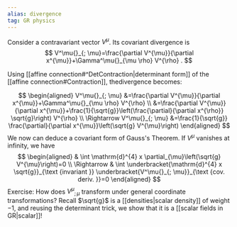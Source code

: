 ```yaml
---
alias: divergence
tag: GR physics
---
```


Consider a contravariant vector $V^{\mu}$. Its covariant divergence is
$$
V^\mu{}_{; \mu}=\frac{\partial V^{\mu}}{\partial x^{\mu}}+\Gamma^\mu{}_{\mu \rho} V^{\rho} .
$$

Using [[affine connection#^DetContraction|determinant form]] of the [[affine connection#Contraction]], thedivergence becomes:

$$
\begin{aligned}
V^\mu{}_{; \mu} &=\frac{\partial V^{\mu}}{\partial x^{\mu}}+\Gamma^\mu{}_{\mu \rho} V^{\rho} \\
&=\frac{\partial V^{\mu}}{\partial x^{\mu}}+\frac{1}{\sqrt{g}}\left(\frac{\partial}{\partial x^{\rho}} \sqrt{g}\right) V^{\rho} \\
\Rightarrow V^\mu{}_{; \mu} &=\frac{1}{\sqrt{g}} \frac{\partial}{\partial x^{\mu}}\left(\sqrt{g} V^{\mu}\right)
\end{aligned}
$$
We now can deduce a covariant form of Gauss's Theorem. If $V^{\mu}$ vanishes at infinity, we have
$$
\begin{aligned}
& \int \mathrm{d}^{4} x \partial_{\mu}\left(\sqrt{g} V^{\mu}\right)=0 \\
\Rightarrow & \int \underbracket{\mathrm{d}^{4} x \sqrt{g}}_{\text {invariant }} \underbracket{V^\mu{}_{; \mu}}_{\text {cov. deriv. }}=0
\end{aligned}
$$
Exercise: How does $V^\mu{}_{; \mu}$ transform under general coordinate transformations? Recall $\sqrt{g}$ is a [[densities|scalar density]] of weight $-1$, and reusing the determinant trick, we show that it is a [[scalar fields in GR|scalar]]!